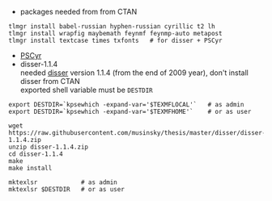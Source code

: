 * packages needed from from CTAN
```
tlmgr install babel-russian hyphen-russian cyrillic t2 lh
tlmgr install wrapfig maybemath feynmf feynmp-auto metapost
tlmgr install textcase times txfonts   # for disser + PSCyr
```
* [PSCyr](https://github.com/musinsky/config/tree/master/TeXLive/PSCyr)
* disser-1.1.4  
needed [disser](https://sourceforge.net/projects/disser/) version 1.1.4 (from the end of 2009 year), don't install disser from CTAN  
exported shell variable must be `DESTDIR`
```
export DESTDIR=`kpsewhich -expand-var='$TEXMFLOCAL'`   # as admin
export DESTDIR=`kpsewhich -expand-var='$TEXMFHOME'`    # or as user

wget https://raw.githubusercontent.com/musinsky/thesis/master/disser/disser-1.1.4.zip
unzip disser-1.1.4.zip
cd disser-1.1.4
make
make install

mktexlsr            # as admin
mktexlsr $DESTDIR   # or as user
```
